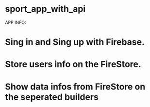 # sport_app_with_api

APP INFO:
# Sing in and Sing up with Firebase.
# Store users info on the FireStore.
# Show data infos from FireStore on the seperated builders 
